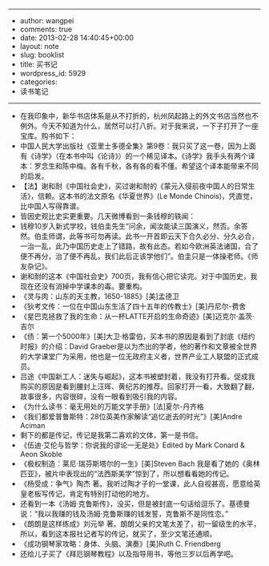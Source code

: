- --
- author: wangpei
- comments: true
- date: 2013-02-28 14:40:45+00:00
- layout: note
- slug: booklist
- title: 买书记
- wordpress_id: 5929
- categories:
- 读书笔记
- --
- 在我印象中，新华书店体系是从不打折的，杭州凤起路上的外文书店当然也不例外。今天不知道为什么，居然可以打八折。对于我来说，一下子打开了一座宝库。购书如下：
- 中国人民大学出版社《亚里士多德全集》第9卷：我只买了这一卷，因为上面有《诗学》（在本书中叫《论诗》）的一个稀见译本。《诗学》我手头有两个译本：罗念生和陈中梅。各有千秋，各有各的看不懂。希望这个译本能带来不同的启发。
- 【法】谢和耐《中国社会史》，买过谢和耐的《蒙元入侵前夜中国人的日常生活》，信赖。这本书的法文原名《华夏世界》(Le Monde Chinois)，凭直觉，比中国人写得靠谱。
- 皆因史观比史实更重要。几天微博看到一条钱穆的轶闻：
- 钱穆10岁入新式学校，钱伯圭先生“问余，闻汝能读三国演义，然否。余答然。伯圭师谓，此等书可勿再读。此书一开首即云天下合久必分、分久必合，一治一乱，此乃中国历史走上了错路，故有此态。若如今欧洲英法诸国，合了便不再分，治了便不再乱，我们此后正该学他们”。伯圭只是一体操老师。《师友杂记》。
- 谢和耐的这本《中国社会史》700页，我有信心把它读完。对于中国历史，我现在还没有消掉中学课本的毒。要重构。
- 《灵与肉：山东的天主教，1650-1885》[美]孟德卫
- 《狄考文传：一位在中国山东生活了四十五年的传教士》[美]丹尼尔-费舍
- 《星巴克拯救了我的生命：从一杯LATTE开启的生命奇迹》[美]迈克尔·盖茨·吉尔
- 《债：第一个5000年》[美]大卫·格雷伯，买本书的原因是看到了封底《纽约时报》的介绍：David Graeber是以为杰出的学者，他的著作和文章被全世界的大学课堂广为采用，他也是一位无政府主义者，世界产业工人联盟的正式成员。
- 吕途《中国新工人：迷失与崛起》，这本书被塑封着，我没有打开看。促成我购买的原因是看到腰封上汪晖、黄纪苏的推荐。回家打开一看，大致翻了翻，故事很多，内容很碎，没有一眼看到吸引我的内容。
- 《为什么读书：毫无用处的万能文学手册》[法]夏尔-丹齐格
- 《我们都爱普鲁斯特：28位英美作家解读“追忆逝去的时光”》[美]Andre Aciman
- 剩下的都是传记，传记是我第二喜欢的文体，第一是书信。
- 《伍迪·艾伦与哲学：你说我的谬论一无是处》Edited by Mark Conard & Aeon Skoble
- 《极权制造：莱尼·瑞芬斯塔尔的一生》[美]Steven Bach 我是看了她的《奥林匹亚》，被片中表现出的“法西斯美学”惊到了，所以想看看她的传记。
- 《杨受成：争气》陶杰 著。我听过陶才子的一堂课，此人自视甚高，愿意给英皇老板写传记，肯定有特别打动他的地方。
- 还看到一本《汤姆·克鲁斯传》，没买，但是被封底一句话给逗乐了。基德曼说：“我以我赚的钱及汤姆·克鲁斯赚的钱发誓，克鲁斯不是同性恋。”
- 《朗朗是这样练成》刘元举 著。朗朗父亲的文笔太差了，初一留级生的水平，所以，看到这本报社记者写的传记，就买了，至少文笔还通顺。
- 《成功钢琴家攻略：身体、头脑、演奏》[美]Ruth C. Friendberg
- 还给儿子买了《拜厄钢琴教程》以及指导用书，等他三岁以后再学吧。

